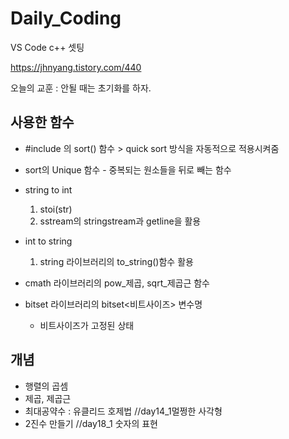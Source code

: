 # Daily_Coding

VS Code c++ 셋팅 

https://jhnyang.tistory.com/440

오늘의 교훈 : 안될 때는 초기화를 하자.

## 사용한 함수
- #include <algorithm> 의 sort() 함수 > quick sort 방식을 자동적으로 적용시켜줌
- sort의 Unique 함수 - 중복되는 원소들을 뒤로 빼는 함수
- string to int 
    1. stoi(str)
    2. sstream의 stringstream과 getline을 활용

- int to string 
    1. string 라이브러리의 to_string()함수 활용
- cmath 라이브러리의 pow_제곱, sqrt_제곱근 함수
- bitset 라이브러리의 bitset<비트사이즈> 변수명
    - 비트사이즈가 고정된 상태
## 개념
- 행렬의 곱셈
- 제곱, 제곱근
- 최대공약수 : 유클리드 호제법 //day14_1멀쩡한 사각형
- 2진수 만들기 //day18_1 숫자의 표현


